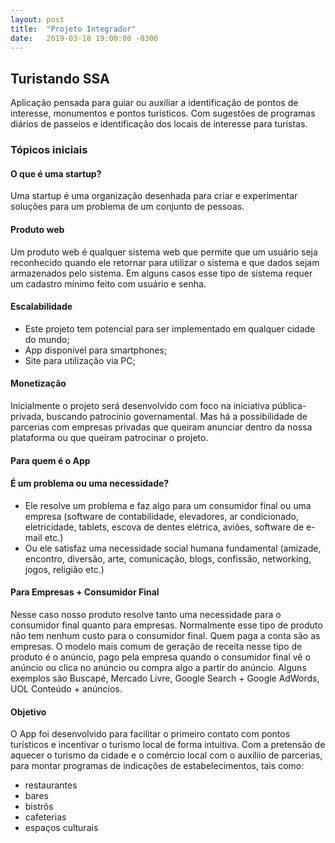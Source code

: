 ```yaml
---
layout: post
title:  "Projeto Integrador"
date:   2019-03-18 19:00:00 -0300
---
```




## Turistando SSA

Aplicação pensada para guiar ou auxiliar a identificação de pontos de interesse, monumentos e pontos turísticos. Com sugestões de programas diários de passeios e identificação dos locais de interesse para turistas.

### Tópicos iniciais

#### O que é uma startup?

Uma startup é uma organização desenhada para criar e experimentar soluções
para um problema de um conjunto de pessoas.

#### Produto web

Um produto web é qualquer sistema web que permite que um usuário seja
reconhecido quando ele retornar para utilizar o sistema e que dados sejam
armazenados pelo sistema. Em alguns casos esse tipo de sistema requer um
cadastro mínimo feito com usuário e senha.

#### Escalabilidade

- Este projeto tem potencial para ser implementado em qualquer cidade do mundo;
- App disponível para smartphones;
- Site para utilização via PC;

#### Monetização

Inicialmente o projeto será desenvolvido com foco na iniciativa pública-privada, buscando patrocínio governamental. Mas há a possibilidade de parcerias com empresas privadas que queiram anunciar dentro da nossa plataforma ou que queiram patrocinar o projeto.

#### Para quem é o App

#### É um problema ou uma necessidade?

- Ele resolve um problema e faz algo para um consumidor final ou uma
empresa (software de contabilidade, elevadores, ar condicionado, eletricidade, tablets, escova de dentes elétrica, aviões, software de e-mail
etc.)
- Ou ele satisfaz uma necessidade social humana fundamental (amizade,
encontro, diversão, arte, comunicação, blogs, confissão, networking, jogos, religião etc.)


#### Para Empresas + Consumidor Final

Nesse caso nosso produto resolve tanto uma necessidade para o consumidor
final quanto para empresas. Normalmente esse tipo de produto não tem nenhum custo para o consumidor final. Quem paga a conta são as empresas. O
modelo mais comum de geração de receita nesse tipo de produto é o anúncio, pago pela empresa quando o consumidor final vê o anúncio ou clica no
anúncio ou compra algo a partir do anúncio. Alguns exemplos são Buscapé,
Mercado Livre, Google Search + Google AdWords, UOL Conteúdo + anúncios.

#### Objetivo

O App foi desenvolvido para facilitar o primeiro contato com pontos turísticos e incentivar o turismo local de forma intuitiva.
Com a pretensão de aquecer o turismo da cidade e o comércio local com o auxíliio de parcerias, para montar programas de indicações de estabelecimentos, tais como:
- restaurantes
- bares
- bistrôs
- cafeterias
- espaços culturais 